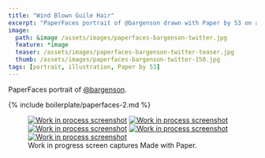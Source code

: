 ```yaml
---
title: "Wind Blown Guile Hair"
excerpt: "PaperFaces portrait of @bargenson drawn with Paper by 53 on an iPad."
image: 
  path: &image /assets/images/paperfaces-bargenson-twitter.jpg 
  feature: *image
  teaser: /assets/images/paperfaces-bargenson-twitter-teaser.jpg
  thumb: /assets/images/paperfaces-bargenson-twitter-150.jpg
tags: [portrait, illustration, Paper by 53]
---
```


PaperFaces portrait of [@bargenson](http://twitter.com/bargenson).

{% include boilerplate/paperfaces-2.md %}

<figure class="third">
  <a href="{{ site.url }}/assets/images/paperfaces-bargenson-process-1-lg.jpg"><img src="{{ site.url }}/assets/images/paperfaces-bargenson-process-1-600.jpg" alt="Work in process screenshot"></a>
  <a href="{{ site.url }}/assets/images/paperfaces-bargenson-process-2-lg.jpg"><img src="{{ site.url }}/assets/images/paperfaces-bargenson-process-2-600.jpg" alt="Work in process screenshot"></a>
  <a href="{{ site.url }}/assets/images/paperfaces-bargenson-process-3-lg.jpg"><img src="{{ site.url }}/assets/images/paperfaces-bargenson-process-3-600.jpg" alt="Work in process screenshot"></a>
  <a href="{{ site.url }}/assets/images/paperfaces-bargenson-process-4-lg.jpg"><img src="{{ site.url }}/assets/images/paperfaces-bargenson-process-4-600.jpg" alt="Work in process screenshot"></a>
  <a href="{{ site.url }}/assets/images/paperfaces-bargenson-process-4-lg.jpg"><img src="{{ site.url }}/assets/images/paperfaces-bargenson-process-4-600.jpg" alt="Work in process screenshot"></a>
  <figcaption>Work in progress screen captures Made with Paper.</figcaption>
</figure>
